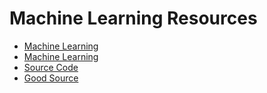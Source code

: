 
# Machine Learning Resources

* [Machine Learning](https://github.com/ujjwalkarn/Machine-Learning-Tutorials)
* [Machine Learning](https://github.com/ujjwalkarn)
* [Source Code](https://github.com/hunkim/DeepLearningZeroToAll)
* [Good Source](https://github.com/ujjwalkarn/Machine-Learning-Tutorials)

